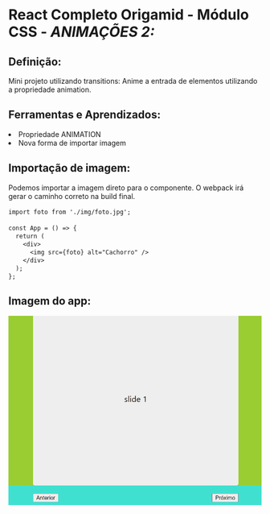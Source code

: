 # React Completo Origamid - Módulo CSS - <i> ANIMAÇÕES 2: </i>

## Definição:

<p>Mini projeto utilizando transitions: Anime a entrada de elementos utilizando a propriedade animation. </p>

## Ferramentas e Aprendizados:
<li> Propriedade ANIMATION</li>
<li> Nova forma de importar imagem</li>


## Importação de imagem:

<p>Podemos importar a imagem direto para o componente. O webpack irá gerar o caminho correto na build final.</p>

```
import foto from './img/foto.jpg';

const App = () => {
  return (
    <div>
      <img src={foto} alt="Cachorro" />
    </div>
  );
};

```
## Imagem do app:

<img src="./gif1.gif"/>